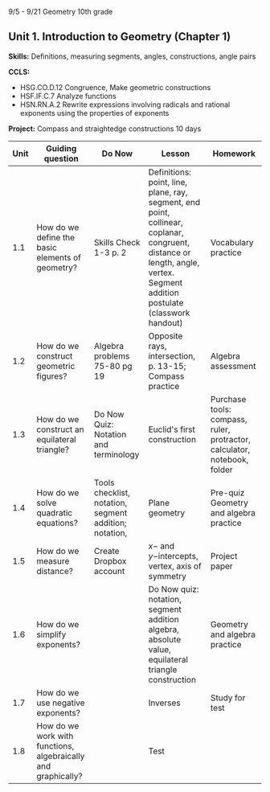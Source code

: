 


9/5 - 9/21 Geometry 10th grade
## Unit 1. Introduction to Geometry  (Chapter 1)
**Skills:** Definitions, measuring segments, angles, constructions, angle pairs

**CCLS:**
- HSG.CO.D.12 Congruence, Make geometric constructions 
- HSF.IF.C.7 Analyze functions
- HSN.RN.A.2 Rewrite expressions involving radicals and rational exponents using the properties of exponents

**Project:** Compass and straightedge constructions
10 days

|Unit | Guiding question | Do Now | Lesson | Homework |
|---|---|---|---|---|
| 1.1|How do we define the basic elements of geometry?|Skills Check 1-3 p. 2|Definitions: point, line, plane, ray, segment, end point, collinear, coplanar, congruent, distance or length, angle, vertex. Segment addition postulate (classwork handout)|Vocabulary practice
1.2|How do we construct geometric figures?|Algebra problems 75-80 pg 19|Opposite rays, intersection, p. 13-15; Compass practice|Algebra assessment
1.3| How do we construct an equilateral triangle?|Do Now Quiz: Notation and terminology| Euclid's first construction|Purchase tools: compass, ruler, protractor, calculator, notebook, folder
1.4|How do we solve quadratic equations?|Tools checklist, notation, segment addition; notation, |Plane geometry |Pre-quiz Geometry and algebra practice
1.5|How do we measure distance?|Create Dropbox account|$x-$ and $y-$intercepts, vertex, axis of symmetry|Project paper
1.6|How do we simplify exponents?||Do Now quiz: notation, segment addition algebra, absolute value, equilateral triangle construction|Geometry and algebra practice
1.7| How do we use negative exponents?||Inverses|Study for test
1.8| How do we work with functions, algebraically and graphically? || Test


<!--stackedit_data:
eyJoaXN0b3J5IjpbLTE5MjU1NDM2MTMsMjIwNTU1Njk0LC0xND
c1MzExMjMyLDI1MzQzNTU3Ml19
-->